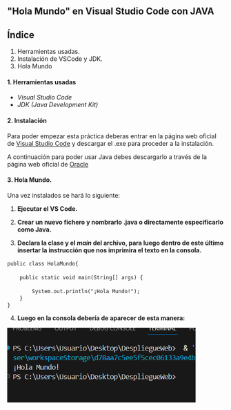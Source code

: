 ## "Hola Mundo" en Visual Studio Code con JAVA

## Índice
1. Herramientas usadas.
2. Instalación de VSCode y JDK.
3. Hola Mundo


#### 1. Herramientas usadas

* *Visual Studio Code*
* *JDK (Java Development Kit)*

#### 2. Instalación

Para poder empezar esta práctica deberas entrar en la página web oficial de [Visual Studio Code](https://code.visualstudio.com) y descargar el .exe para proceder a la instalación.

A continuación para poder usar Java debes descargarlo a través de la página web oficial de [Oracle](https://www.oracle.com/java/technologies/downloads) 

#### 3. Hola Mundo.

Una vez instalados se hará lo siguiente:

1. **Ejecutar el VS Code.**

2. **Crear un nuevo fichero y nombrarlo .java o directamente especificarlo como Java.**

3. **Declara la clase y el *main* del archivo, para luego dentro de este último insertar la instrucción que nos imprimira el texto en la consola.**

~~~
public class HolaMundo{

    public static void main(String[] args) {

        System.out.println("¡Hola Mundo!"); 
    }
}
~~~

4. **Luego en la consola debería de aparecer de esta manera:**


![Ejemplo](https://github.com/Runnoah/holamundomarkdown/blob/main/Imagen/HolaMundo.png)


